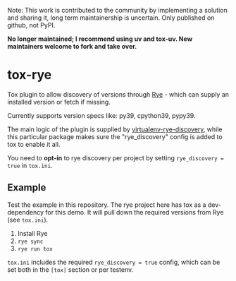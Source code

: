 Note: This work is contributed to the community by implementing a solution and
sharing it, long term maintainership is uncertain. Only published on github, not PyPI.

**No longer maintained; I recommend using uv and tox-uv. New maintainers
welcome to fork and take over.**

# tox-rye

Tox plugin to allow discovery of versions through [Rye][rye] - which can
supply an installed version or fetch if missing.

Currently supports version specs like: py39, cpython39, pypy39.

[rye]: https://rye-up.com

The main logic of the plugin is supplied by [virtualenv-rye-discovery](https://github.com/bluss/virtualenv-rye-discovery),
while this particular package makes sure the "rye_discovery" config is added to
tox to enable it all.

You need to **opt-in** to rye discovery per project by setting `rye_discovery = true`
in `tox.ini`.

## Example

Test the example in this repository. The rye project here has tox as a
dev-dependency for this demo. It will pull down the required versions
from Rye (see `tox.ini`).

1. Install Rye
2. `rye sync`
3. `rye run tox`

`tox.ini` includes the required `rye_discovery = true` config, which can be set
both in the `[tox]` section or per testenv.
